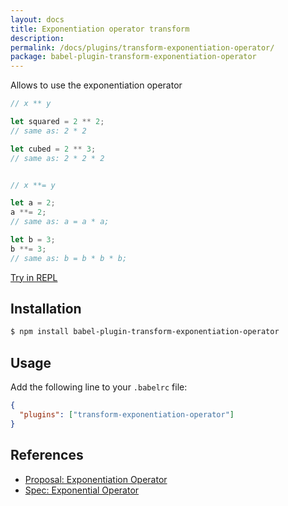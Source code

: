 ```yaml
---
layout: docs
title: Exponentiation operator transform
description:
permalink: /docs/plugins/transform-exponentiation-operator/
package: babel-plugin-transform-exponentiation-operator
---
```


Allows to use the exponentiation operator

```js
// x ** y

let squared = 2 ** 2;
// same as: 2 * 2

let cubed = 2 ** 3;
// same as: 2 * 2 * 2


// x **= y

let a = 2;
a **= 2;
// same as: a = a * a;

let b = 3;
b **= 3;
// same as: b = b * b * b;
```
[Try in REPL](/repl/#?evaluate=true&presets=es2015%2Cstage-0&code=%2F%2F%20x%20**%20y%0A%0Alet%20squared%20%3D%202%20**%202%3B%0A%2F%2F%20same%20as%3A%202%20*%202%0A%0Alet%20cubed%20%3D%202%20**%203%3B%0A%2F%2F%20same%20as%3A%202%20*%202%20*%202%0A%0A%0A%2F%2F%20x%20**%3D%20y%0A%0Alet%20a%20%3D%202%3B%0Aa%20**%3D%202%3B%0A%2F%2F%20same%20as%3A%20a%20%3D%20a%20*%20a%3B%0A%0Alet%20b%20%3D%203%3B%0Ab%20**%3D%203%3B%0A%2F%2F%20same%20as%3A%20b%20%3D%20b%20*%20b%20*%20b%3B)

## Installation

```sh
$ npm install babel-plugin-transform-exponentiation-operator
```

## Usage

Add the following line to your `.babelrc` file:

```json
{
  "plugins": ["transform-exponentiation-operator"]
}
```

## References

* [Proposal: Exponentiation Operator](https://github.com/rwaldron/exponentiation-operator)
* [Spec: Exponential Operator](http://rwaldron.github.io/exponentiation-operator/)
